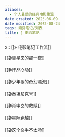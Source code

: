 ```yaml
---
aliases:
  - 个人最爱的经典电影重温
date created: 2022-06-09
date modified: 2022-08-24
tags: 索引笔记/列表
title: ∑ 电影笔记
---
```


x:: [[» 电影笔记工作流]]

[[🎬彗星来的那一夜]]

[[🎬怦然心动]]

[[🎬少年派的奇幻漂流]]

[[🎬泰坦尼克号]]

[[🎬肖申克的救赎]]

[[🎬星际穿越]]

[[🎬这个杀手不太冷]]
